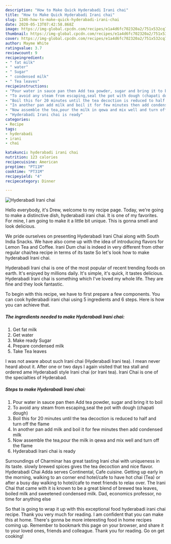 ```yaml
---
description: "How to Make Quick Hyderabadi Irani chai"
title: "How to Make Quick Hyderabadi Irani chai"
slug: 1246-how-to-make-quick-hyderabadi-irani-chai
date: 2020-05-13T07:42:58.868Z
image: https://img-global.cpcdn.com/recipes/e1a4d6fc702320a2/751x532cq70/hyderabadi-irani-chai-recipe-main-photo.jpg
thumbnail: https://img-global.cpcdn.com/recipes/e1a4d6fc702320a2/751x532cq70/hyderabadi-irani-chai-recipe-main-photo.jpg
cover: https://img-global.cpcdn.com/recipes/e1a4d6fc702320a2/751x532cq70/hyderabadi-irani-chai-recipe-main-photo.jpg
author: Mayme White
ratingvalue: 3.7
reviewcount: 9
recipeingredient:
- " fat milk"
- " water"
- " Sugar"
- " condensed milk"
- " Tea leaves"
recipeinstructions:
- "Pour water in sauce pan then Add tea powder, sugar and bring it to boil"
- "To avoid any steam from escaping,seal the pot with dough (chapati dough)"
- "Boil this for 20 minutes until the tea decoction is reduced to half and turn off the flame"
- "In another pan add milk and boil it for few minutes then add condensed milk"
- "Now assemble the tea,pour the milk in qewa and mix well and turn off the flame"
- "Hyderabadi Irani chai is ready"
categories:
- Recipe
tags:
- hyderabadi
- irani
- chai

katakunci: hyderabadi irani chai 
nutrition: 123 calories
recipecuisine: American
preptime: "PT11M"
cooktime: "PT31M"
recipeyield: "4"
recipecategory: Dinner

---
```



![Hyderabadi Irani chai](https://img-global.cpcdn.com/recipes/e1a4d6fc702320a2/751x532cq70/hyderabadi-irani-chai-recipe-main-photo.jpg)

Hello everybody, it's Drew, welcome to my recipe page. Today, we're going to make a distinctive dish, hyderabadi irani chai. It is one of my favorites. For mine, I am going to make it a little bit unique. This is gonna smell and look delicious.

We pride ourselves on presenting Hyderabadi Irani Chai along with South India Snacks. We have also come up with the idea of introducing flavors for Lemon Tea and Coffee. Irani Dum chai is indeed in very different from other regular chai/tea recipe in terms of its taste So let&#39;s look how to make hyderabadi Irani chai.

Hyderabadi Irani chai is one of the most popular of recent trending foods on earth. It's enjoyed by millions daily. It's simple, it's quick, it tastes delicious. Hyderabadi Irani chai is something which I've loved my whole life. They are fine and they look fantastic.


To begin with this recipe, we have to first prepare a few components. You can cook hyderabadi irani chai using 5 ingredients and 6 steps. Here is how you can achieve that.

<!--inarticleads1-->

##### The ingredients needed to make Hyderabadi Irani chai:

1. Get  fat milk
1. Get  water
1. Make ready  Sugar
1. Prepare  condensed milk
1. Take  Tea leaves


I was not aware about such Irani chai (Hyderabadi Irani tea). I mean never heard about it. After one or two days I again visited that tea stall and ordered ame Hyderabadi style Irani chai (or Irani tea). Irani Chai is one of the specialties of Hyderabad. 

<!--inarticleads2-->

##### Steps to make Hyderabadi Irani chai:

1. Pour water in sauce pan then Add tea powder, sugar and bring it to boil
1. To avoid any steam from escaping,seal the pot with dough (chapati dough)
1. Boil this for 20 minutes until the tea decoction is reduced to half and turn off the flame
1. In another pan add milk and boil it for few minutes then add condensed milk
1. Now assemble the tea,pour the milk in qewa and mix well and turn off the flame
1. Hyderabadi Irani chai is ready


Surroundings of Charminar has great tasting Irani chai with uniqueness in its taste. slowly brewed spices gives the tea decoction and nice flavor. Hyderabadi Chai Adda serves Continental, Cafe cuisine. Getting up early in the morning, walking to an corner end hotel/cafe to have hot chai (Tea) or after a busy day walking to hotel/cafe to meet friends to relax over. The Irani Chai that came with it is known to be a great blend of brewed tea leaves, boiled milk and sweetened condensed milk. Dad, economics professor, no time for anything else 

So that is going to wrap it up with this exceptional food hyderabadi irani chai recipe. Thank you very much for reading. I am confident that you can make this at home. There's gonna be more interesting food in home recipes coming up. Remember to bookmark this page on your browser, and share it to your loved ones, friends and colleague. Thank you for reading. Go on get cooking!
